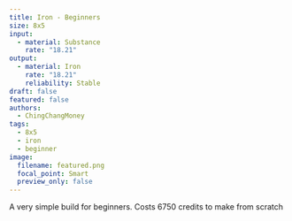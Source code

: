 ```yaml
---
title: Iron - Beginners
size: 8x5
input:
  - material: Substance
    rate: "18.21"
output:
  - material: Iron
    rate: "18.21"
    reliability: Stable
draft: false
featured: false
authors:
  - ChingChangMoney
tags:
  - 8x5
  - iron
  - beginner
image:
  filename: featured.png
  focal_point: Smart
  preview_only: false
---
```

A very simple build for beginners. Costs 6750 credits to make from scratch